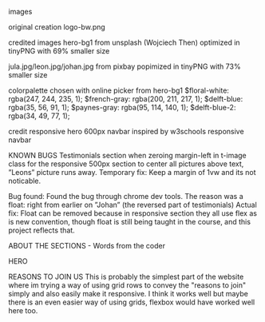 

images

original creation
logo-bw.png 

credited images
hero-bg1 from unsplash (Wojciech Then) optimized in tinyPNG with 69% smaller size

jula.jpg/leon.jpg/johan.jpg from pixbay popimized in tinyPNG with 73%
smaller size

colorpalette chosen with online picker from hero-bg1
$floral-white: rgba(247, 244, 235, 1);
$french-gray: rgba(200, 211, 217, 1);
$delft-blue: rgba(35, 56, 91, 1);
$paynes-gray: rgba(95, 114, 140, 1);
$delft-blue-2: rgba(34, 49, 77, 1);


credit
responsive hero 600px navbar inspired by w3schools responsive navbar

KNOWN BUGS
Testimonials section
when zeroing margin-left in t-image class for the responsive 500px section to center all pictures above text, ”Leons” picture runs away.
Temporary fix: Keep a margin of 1vw and its not noticable.

Bug found:
Found the bug through chrome dev tools. The reason was a float: right from earlier on ”Johan” (the reversed part of testimonials)
Actual fix:
Float can be removed because in responsive section they all use flex as is new convention, though float is still being taught in the course, and this project reflects that.

ABOUT THE SECTIONS - Words from the coder

HERO

REASONS TO JOIN US
This is probably the simplest part of the website where im trying a way of using grid rows to convey the "reasons to join" simply and also easily make it responsive.
I think it works well but maybe there is an even easier way of using grids, flexbox would have worked well here too.

